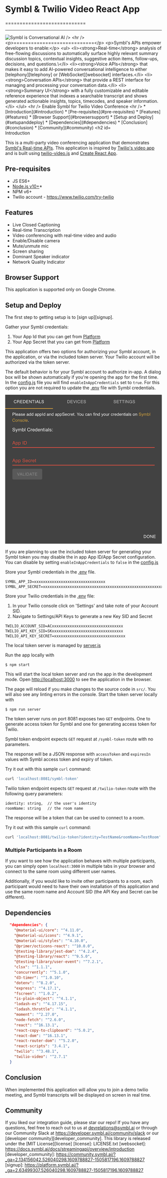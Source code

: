 # Symbl & Twilio Video React App

============================

<hr />
    <img src="https://developer.symbl.ai/assets/images/Symbl.svg" height="48px" alt="Symbl is Conversational AI />
<hr /> 

============================

Symbl's APIs empower developers to enable: 
- **Real-time** analysis of free-flowing discussions to automatically surface highly relevant summary discussion topics, contextual insights, suggestive action items, follow-ups, decisions, and questions.\
- **Voice APIs** that makes it easy to add AI-powered conversational intelligence to either [telephony][telephony] or [WebSocket][websocket] interfaces.
- **Conversation APIs** that provide a REST interface for managing and processing your conversation data.
- **Summary UI** with a fully customizable and editable reference experience that indexes a searchable transcript and shows generated actionable insights, topics, timecodes, and speaker information.
<hr />
Enable Symbl for Twilio Video Conference
<hr />
 * [Introduction](#introduction)
 * [Pre-requisites](#pre-requisites)
 * [Features](#features)
 * [Browser Support](#browsersupport)
 * [Setup and Deploy](#setupanddeploy)
 * [Dependencies](#dependencies)
 * [Conclusion](#conclusion)
 * [Community](#community)

## Introduction

This is a multi-party video conferencing application that demonstrates [Symbl's Real-time APIs](https://docs.symbl.ai/docs/streamingapi/overview/introduction). This application is inspired by [Twilio's video app](https://github.com/twilio/twilio-video-app-react) and is built using [twilio-video.js](https://github.com/twilio/twilio-video-app-react) and [Create React App](https://github.com/facebook/create-react-app).

## Pre-requisites

* JS ES6+
* [Node.js v10+](https://nodejs.org/en/download/)*
* NPM v6+
* Twilio account - https://www.twilio.com/try-twilio

## Features
* Live Closed Captioning
* Real-time Transcription
* Video conferencing with real-time video and audio
* Enable/Disable camera
* Mute/unmute mic
* Screen sharing
* Dominant Speaker indicator
* Network Quality Indicator

## Browser Support
This application is supported only on Google Chrome.

## Setup and Deploy
The first step to getting setup is to [sign up][signup]. 

Gather your Symbl credentials:
1. Your App Id that you can get from [Platform](https://platform.symbl.ai)
2. Your App Secret that you can get from [Platform](https://platform.symbl.ai)

This application offers two options for authorizing your Symbl account, in the application, or via the included token server.  Your Twilio account will be authorized via the token server.  

The default behavior is for your Symbl account to authorize in-app.  A dialog box will be shown automatically if you're opening the app for the first time. In the [config.js](https://github.com/symblai/symbl-twilio-video-react/blob/a42d0394ae7ff7c67cdf35df0bd3b013a3cdcfb5/src/config.js#L5) file you will find `enableInAppCredentials` set to `true`.  For this option you are not required to update the [.env](https://github.com/symblai/symbl-twilio-video-react/blob/master/.env) file with Symbl credentials. 

![Symbl Credentials Dialog](./docs/symbl-credentials.png?v=4&s=100)

If you are planning to use the included token server for generating your Symbl token you may disable the in app App ID/App Secret configuration. You can disable by setting `enableInAppCredentials` to `false` in the [config.js](https://github.com/symblai/symbl-twilio-video-react/blob/a42d0394ae7ff7c67cdf35df0bd3b013a3cdcfb5/src/config.js#L5)

Store your Symbl credentials in the [.env](https://github.com/symblai/symbl-twilio-video-react/blob/master/.env) file.

```.env
SYMBL_APP_ID=xxxxxxxxxxxxxxxxxxxxxxxxxxxxxxxx
SYMBL_APP_SECRET=xxxxxxxxxxxxxxxxxxxxxxxxxxxxxxxxxxxxxxxxxxxxxxxxxxxxxxxxxxxxxxxx
```

Store your Twilio credentials in the [.env](https://github.com/symblai/symbl-twilio-video-react/blob/master/.env) file:
1. In your Twilio console click on 'Settings' and take note of your Account SID.
2. Navigate to Settings/API Keys to generate a new Key SID and Secret

```.env
TWILIO_ACCOUNT_SID=ACxxxxxxxxxxxxxxxxxxxxxxxxxxxxxxxx
TWILIO_API_KEY_SID=SKxxxxxxxxxxxxxxxxxxxxxxxxxxxxxxxx
TWILIO_API_KEY_SECRET=xxxxxxxxxxxxxxxxxxxxxxxxxxxxxxxx
```

The local token server is managed by [server.js](https://github.com/symblai/symbl-video-react/blob/master/server.js)

Run the app locally with

    $ npm start

This will start the local token server and run the app in the development mode. Open [http://localhost:3000](http://localhost:3000) to see the application in the browser.

The page will reload if you make changes to the source code in `src/`.
You will also see any linting errors in the console. Start the token server locally with

    $ npm run server

The token server runs on port 8081 exposes two `GET` endpoints. One to generate access token for Symbl and one for generating access token for Twilio. 

Symbl token endpoint expects `GET` request at `/symbl-token` route with no parameters.

The response will be a JSON response with `accessToken` and `expiresIn` values with Symbl access token and expiry of token.

Try it out with this sample `curl` command:

```bash
curl 'localhost:8081/symbl-token'
```

Twilio token endpoint expects `GET` request at `/twilio-token` route with the following query parameters: 

```
identity: string,  // the user's identity
roomName: string   // the room name
```

The response will be a token that can be used to connect to a room.

Try it out with this sample `curl` command:

```bash
curl 'localhost:8081/twilio-token?identity=TestName&roomName=TestRoom'
```

### Multiple Participants in a Room

If you want to see how the application behaves with multiple participants, you can simply open `localhost:3000` in multiple tabs in your browser and connect to the same room using different user names.

Additionally, if you would like to invite other participants to a room, each participant would need to have their own installation of this application and use the same room name and Account SID (the API Key and Secret can be different).

## Dependencies

```json
  "dependencies": {
    "@material-ui/core": "^4.11.0",
    "@material-ui/icons": "^4.9.1",
    "@material-ui/styles": "^4.10.0",
    "@primer/octicons-react": "^10.0.0",
    "@testing-library/jest-dom": "^4.2.4",
    "@testing-library/react": "^9.5.0",
    "@testing-library/user-event": "^7.2.1",
    "clsx": "^1.1.1",
    "concurrently": "^5.1.0",
    "d3-timer": "^1.0.10",
    "dotenv": "^8.2.0",
    "express": "^4.17.1",
    "fscreen": "^1.0.2",
    "is-plain-object": "^4.1.1",
    "lodash-es": "^4.17.15",
    "lodash.throttle": "^4.1.1",
    "moment": "^2.27.0",
    "node-fetch": "^2.6.0",
    "react": "^16.13.1",
    "react-copy-to-clipboard": "^5.0.2",
    "react-dom": "^16.13.1",
    "react-router-dom": "^5.2.0",
    "react-scripts": "3.4.1",
    "twilio": "^3.48.1",
    "twilio-video": "^2.7.1"
  }
```

## Conclusion
When implemented this application will allow you to join a demo twilio meeting, and Symbl transcripts will be displayed on screen in real time. 

## Community

If you liked our integration guide, please star our repo! If you have any questions, feel free to reach out to us at devrelations@symbl.ai or through our Community Slack at https://developer.symbl.ai/community/slack or our [developer community][developer_community]. 
This library is released under the [MIT License][license]
[license]: LICENSE.txt
[websocket]: https://docs.symbl.ai/docs/streamingapi/overview/introduction
[developer_community]: https://community.symbl.ai/?_ga=2.134156042.526040298.1609788827-1505817196.1609788827
[signup]: https://platform.symbl.ai/?_ga=2.63499307.526040298.1609788827-1505817196.1609788827